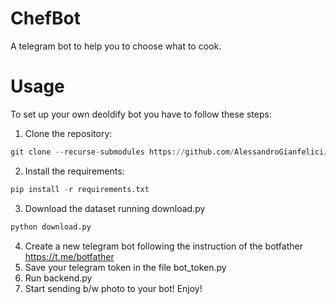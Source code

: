 # ChefBot
A telegram bot to help you to choose what to cook.

# Usage
To set up your own deoldify bot you have to follow these steps:

1.  Clone the repository: 
```python
git clone --recurse-submodules https://github.com/AlessandroGianfelici/recipe_bot.git
```
2.  Install the requirements:
```python
pip install -r requirements.txt
```
3. Download the dataset running download.py
```python
python download.py
```
4.  Create a new telegram bot following the instruction of the botfather https://t.me/botfather
5.  Save your telegram token in the file bot_token.py
6.  Run backend.py
7.  Start sending b/w photo to your bot! Enjoy!



